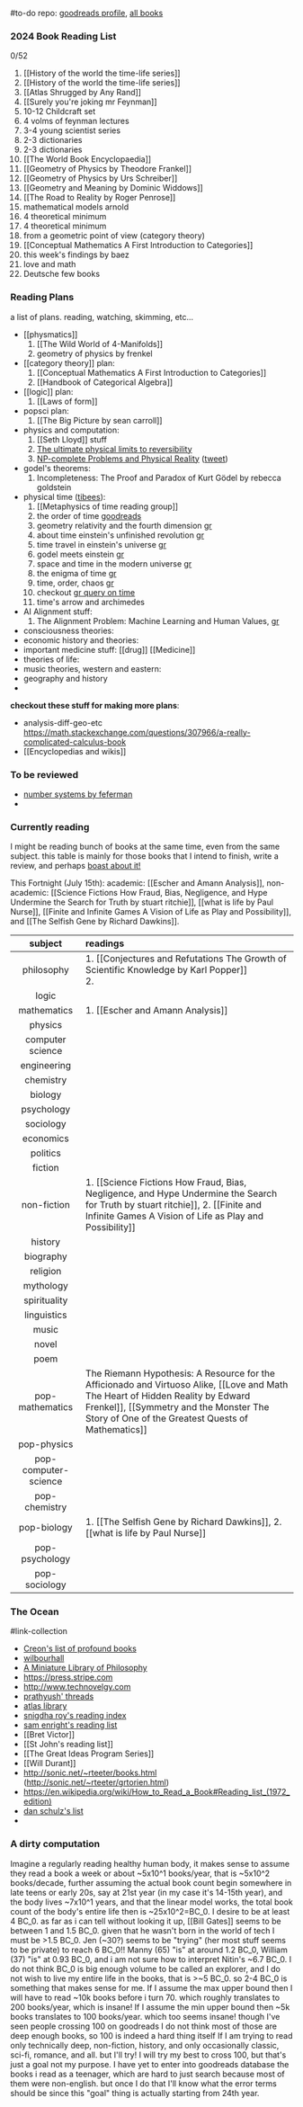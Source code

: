 #to-do 
repo: [goodreads profile](https://goodreads.com/XinYaanZyoy), [all books](https://www.goodreads.com/review/list/75836811-parth-patel?shelf=%23ALL%23) 

### 2024 Book Reading List
0/52
1. [[History of the world the time-life series]]  
25. [[History of the world the time-life series]]
26. [[Atlas Shrugged by Any Rand]]
27. [[Surely you're joking mr Feynman]]
28. 10-12 Childcraft set
29. 4 volms of feynman lectures
30. 3-4 young scientist series
31. 2-3 dictionaries
33. 2-3 dictionaries 
34. [[The World Book Encyclopaedia]]
35. [[Geometry of Physics by Theodore Frankel]]
36. [[Geometry of Physics by Urs Schreiber]]
37. [[Geometry and Meaning by Dominic Widdows]]
38. [[The Road to Reality by Roger Penrose]]
39. mathematical models arnold
40. 4 theoretical minimum
43. 4 theoretical minimum
44. from a geometric point of view (category theory)
45. [[Conceptual Mathematics A First Introduction to Categories]]
46. this week's findings by baez
47. love and math
48. Deutsche few books

### Reading Plans
a list of plans. reading, watching, skimming, etc...

- [[physmatics]]
	1. [[The Wild World of 4-Manifolds]]
	2. geometry of physics by frenkel
- [[category theory]] plan:
	1. [[Conceptual Mathematics A First Introduction to Categories]]
	2. [[Handbook of Categorical Algebra]]
- [[logic]] plan:
	1. [[Laws of form]]
- popsci plan:
	1. [[The Big Picture by sean carroll]]
- physics and computation:
	1. [[Seth Lloyd]] stuff
	2. [The ultimate physical limits to reversibility](https://arxiv.org/abs/1604.03208)
	3. [NP-complete Problems and Physical Reality](https://arxiv.org/abs/quant-ph/0502072) ([tweet](https://twitter.com/littmath/status/1608504713653149696))
- godel's theorems:
	1. Incompleteness: The Proof and Paradox of Kurt Gödel by rebecca goldstein
- physical time ([tibees](https://www.youtube.com/watch?v=sRDZK4DPhdM)):
	1. [[Metaphysics of time reading group]]
	2. the order of time [goodreads](https://www.goodreads.com/book/show/36442813-the-order-of-time?ref=nav_sb_ss_1_18)
	3. geometry relativity and the fourth dimension [gr](https://www.goodreads.com/book/show/274063.Geometry_Relativity_and_the_Fourth_Dimension)
	4. about time einstein's unfinished revolution [gr](https://www.goodreads.com/book/show/298252.About_Time)
	5. time travel in einstein's universe [gr](https://www.goodreads.com/book/show/98591.Time_Travel_in_Einstein_s_Universe)
	6. godel meets einstein [gr](https://www.goodreads.com/book/show/208292.Godel_Meets_Einstein_)
	7. space and time in the modern universe [gr](https://www.goodreads.com/book/show/1446223.Space_and_Time_in_the_Modern_Universe)
	8. the enigma of time [gr](https://www.goodreads.com/book/show/4983586-the-enigma-of-time)
	9. time, order, chaos [gr](https://www.goodreads.com/book/show/2525892.Time_Order_Chaos)
	10. checkout [gr query on time](https://www.goodreads.com/review/list/75836811-parth-patel?utf8=%E2%9C%93&search%5Bquery%5D=time)
	11. time's arrow and archimedes
- AI Alignment stuff:
	1. The Alignment Problem: Machine Learning and Human Values, [gr](https://www.goodreads.com/book/show/50489349-the-alignment-problem)
- consciousness theories:
- economic history and theories:
- important medicine stuff: [[drug]] [[Medicine]]
- theories of life:
- music theories, western and eastern:
- geography and history
- 

**checkout these stuff for making more plans**:
- analysis-diff-geo-etc https://math.stackexchange.com/questions/307966/a-really-complicated-calculus-book
- [[Encyclopedias and wikis]]

### To be reviewed
- [number systems by feferman](https://www.goodreads.com/book/show/50173418-the-number-systems)
- 

### Currently reading
I might be reading bunch of books at the same time, even from the same subject. this table is mainly for those books that I intend to finish, write a review, and perhaps [boast about it!](https://www.goodreads.com/quotes/2499-there-are-two-motives-for-reading-a-book-one-that) 

This Fortnight (July 15th): academic: [[Escher and Amann Analysis]], non-academic: [[Science Fictions How Fraud, Bias, Negligence, and Hype Undermine the Search for Truth by stuart ritchie]], [[what is life by Paul Nurse]], [[Finite and Infinite Games A Vision of Life as Play and Possibility]], and [[The Selfish Gene by Richard Dawkins]].

| subject | readings |
| :--: | :--- |
| philosophy | 1. [[Conjectures and Refutations The Growth of Scientific Knowledge by Karl Popper]] <br>2.  |
| logic |  |
| mathematics | 1. [[Escher and Amann Analysis]] |
| physics |  |
| computer science |  |
| engineering |  |
| chemistry |  |
| biology |  |
| psychology |  |
| sociology |  |
| economics |  |
| politics |  |
| fiction |  |
| non-fiction | 1. [[Science Fictions How Fraud, Bias, Negligence, and Hype Undermine the Search for Truth by stuart ritchie]], 2. [[Finite and Infinite Games A Vision of Life as Play and Possibility]] |
| history |  |
| biography |  |
| religion |  |
| mythology |  |
| spirituality |  |
| linguistics |  |
| music |  |
| novel |  |
| poem |  |
| pop-mathematics | The Riemann Hypothesis: A Resource for the Afficionado and Virtuoso Alike, [[Love and Math The Heart of Hidden Reality by Edward Frenkel]], [[Symmetry and the Monster The Story of One of the Greatest Quests of Mathematics]] |
| pop-physics |  |
| pop-computer-science |  |
| pop-chemistry |  |
| pop-biology | 1. [[The Selfish Gene by Richard Dawkins]], 2. [[what is life by Paul Nurse]] |
| pop-psychology |  |
| pop-sociology |  |


### The Ocean
#link-collection 
- [Creon's list of profound books](https://docs.google.com/document/d/1ScT4mRP03zJVAYtKk3JQ1ty456P5cXJbbyzV_mWvT-c/) 
- [wilbourhall](https://www.wilbourhall.org) 
- [A Miniature Library of Philosophy](https://www.marxists.org/reference/subject/philosophy/front_pg.htm) 
- https://press.stripe.com
- http://www.technovelgy.com
- [prathyush' threads](https://twitter.com/prathyvsh/status/1288176143221350400) 
- [atlas library](https://atlasfellowship.notion.site/Atlas-Library-af2b3a58670c4b4d8c49856c10e8594f) 
- [snigdha roy's reading index](https://snigdharoy.com/reading) 
- [sam enright's reading list](https://samenright.com/reading-list/) 
- [[Bret Victor]]
- [[St John's reading list]] 
- [[The Great Ideas Program Series]]
- [[Will Durant]] 
- http://sonic.net/~rteeter/books.html (http://sonic.net/~rteeter/grtorien.html)
- https://en.wikipedia.org/wiki/How_to_Read_a_Book#Reading_list_(1972_edition)
- [dan schulz's list](https://www.danschulz.net/books/) 
- 

### A dirty computation
Imagine a regularly reading healthy human body, it makes sense to assume they read a book a week or about ~5x10^1 books/year, that is ~5x10^2 books/decade, further assuming the actual book count begin somewhere in late teens or early 20s, say at 21st year (in my case it's 14-15th year), and the body lives ~7x10^1 years, and that the linear model works, the total book count of the body's entire life then is ~25x10^2=BC_0. 
I desire to be at least 4 BC_0. as far as i can tell without looking it up, [[Bill Gates]] seems to be between 1 and 1.5 BC_0. given that he wasn't born in the world of tech I must be >1.5 BC_0. Jen (~30?) seems to be "trying" (her most stuff seems to be private) to reach 6 BC_0!! Manny (65) "is" at around 1.2 BC_0, William (37) "is" at 0.93 BC_0, and i am not sure how to interpret Nitin's ~6.7 BC_0.
I do not think BC_0 is big enough volume to be called an explorer, and I do not wish to live my entire life in the books, that is >~5 BC_0. so 2-4 BC_0 is something that makes sense for me. If I assume the max upper bound then I will have to read ~10k books before i turn 70. which roughly translates to 200 books/year, which is insane! If I assume the min upper bound then ~5k books translates to 100 books/year. which too seems insane! though I've seen people crossing 100 on goodreads I do not think most of those are deep enough books, so 100 is indeed a hard thing itself If I am trying to read only technically deep, non-fiction, history, and only occasionally classic, sci-fi, romance, and all. but I'll try! I will try my best to cross 100, but that's just a goal not my purpose.
I have yet to enter into goodreads database the books i read as a teenager, which are hard to just search because most of them were non-english. but once I do that I'll know what the error terms should be since this "goal" thing is actually starting from 24th year.